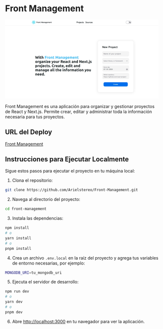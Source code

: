 # Front Management

![Front Management](public/Fm.jpeg)

Front Management es una aplicación para organizar y gestionar proyectos de React y Next.js. Permite crear, editar y administrar toda la información necesaria para tus proyectos.

## URL del Deploy

[Front Management](https://front-management.vercel.app)

## Instrucciones para Ejecutar Localmente

Sigue estos pasos para ejecutar el proyecto en tu máquina local:

1. Clona el repositorio:

```bash
git clone https://github.com/Arielstereo/Front-Management.git
```

2. Navega al directorio del proyecto:
```bash
cd front-management
```

3. Instala las dependencias:
```bash
npm install
# o
yarn install
# o
pnpm install
```

4. Crea un archivo `.env.local` en la raíz del proyecto y agrega tus variables de entorno necesarias, por ejemplo:
```bash
MONGODB_URI=tu_mongodb_uri
```

5. Ejecuta el servidor de desarrollo:
```bash
npm run dev
# o
yarn dev
# o
pnpm dev
```

6. Abre [http://localhost:3000](http://localhost:3000) en tu navegador para ver la aplicación.
